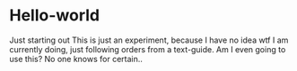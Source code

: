 # Hello-world
Just starting out
This is just an experiment, because I have no idea wtf I am currently doing, just following orders from a text-guide. Am I even going to use this? No one knows for certain.. 
